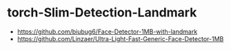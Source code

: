 # torch-Slim-Detection-Landmark
- https://github.com/biubug6/Face-Detector-1MB-with-landmark
- https://github.com/Linzaer/Ultra-Light-Fast-Generic-Face-Detector-1MB
